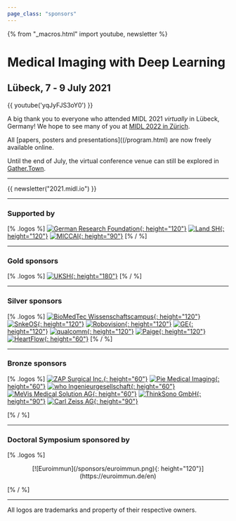 ```yaml
---
page_class: "sponsors"
---
```


{% from "_macros.html" import youtube, newsletter %}

<h1 class="midl">Medical&nbsp;Imaging with Deep&nbsp;Learning</h1>
<h2 class="midl">Lübeck, 7 ‑ 9 July 2021</h2>

<!--
<p class="primary-photo centered">
    <img alt="City of Lübeck" src="/images/midl_2021_luebeck.jpg">
</p>
-->
{{ youtube('yqJyFJS3oY0') }}

A big thank you to everyone who attended MIDL 2021 *virtually* in Lübeck, Germany! We hope to see many of you at [MIDL 2022 in Zürich](https://2022.midl.io).

All [papers, posters and presentations]((/program.html) are now freely available online.

Until the end of July, the virtual conference venue can still be explored in [Gather.Town](https://2021.midl.io/gather).

---

{{ newsletter("2021.midl.io") }}

---

### Supported by

[% .logos %]
[![German Research Foundation](/sponsors/dfg_logo_schriftzug_blau_foerderung_en.jpg){: height="120"}](https://www.dfg.de/en/)
[![Land SH](/sponsors/land_sh.png){: height="120"}](https://www.schleswig-holstein.de/EN/)
[![MICCAI](/sponsors/miccai.jpeg){: height="90"}](http://www.miccai.org)
[% / %]

---

### Gold sponsors

[% .logos %]
[![UKSH](/sponsors/uksh.png){: height="180"}](https://www.uksh.de/en/)
[% / %]

---

### Silver sponsors

[% .logos %]
[![BioMedTec Wissenschaftscampus](/sponsors/bio_med_tec.png){: height="120"}](https://bio-med-tec.de)
[![SnkeOS](/sponsors/snke_os.png){: height="120"}](https://www.snkeos.com)
[![Robovision](/sponsors/robovision.png){: height="120"}](https://robovision.ai)
[![GE](/sponsors/ge.png){: height="120"}](https://www.gehealthcare.com)
[![qualcomm](/sponsors/qc_logo_dml_rgb_blu_pos.png){: height="120"}](https://www.qualcomm.com/ai-research)
[![Paige](/sponsors/paige.png){: height="120"}](https://www.paige.ai)
[![HeartFlow](/sponsors/heartflow.png){: height="60"}](https://www.heartflow.com)
[% / %]

---

### Bronze sponsors


[% .logos %]
[![ZAP Surgical Inc.](/sponsors/zap_surgical.png){: height="60"}](https://zapsurgical.com)
[![Pie Medical Imaging](/sponsors/pie_medical_imaging.png){: height="60"}](https://www.piemedicalimaging.com)
[![who Ingenieurgesellschaft](/sponsors/who.png){: height="60"}](https://who-ing.de/en/)
[![MeVis Medical Solution AG](/sponsors/mevis.png){: height="60"}](https://www.mevis.de/en/)
[![ThinkSono GmbH](/sponsors/thinksono.png){: height="90"}](https://thinksono.com)
[![Carl Zeiss AG](/sponsors/zeiss.png){: height="90"}](https://www.zeiss.de)

[% / %]

---

### Doctoral Symposium sponsored by


[% .logos %]
<center>[![Euroimmun](/sponsors/euroimmun.png){: height="120"}](https://euroimmun.de/en)</center>


[% / %]

---

<p class="small">
    All logos are trademarks and property of their respective owners.
</p>
